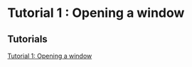 # Tutorial 1 : Opening a window

## Tutorials
[Tutorial 1: Opening a window](http://www.opengl-tutorial.org/beginners-tutorials/tutorial-1-opening-a-window/)    
